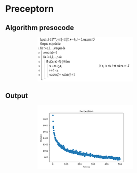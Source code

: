 # Preceptorn

## Algorithm presocode
<p align="center">
	<img src="https://github.com/bochendong/Machine-learning/raw/master/preceptorn/image/PA.png"
        width="300" height="140">
	<p align="center">
</p>

## Output

<p align="center">
	<img src="https://github.com/bochendong/Machine-learning/raw/master/preceptorn/image/PO.png"
        width="300" height="200">
	<p align="center">
	</p>
</p>


